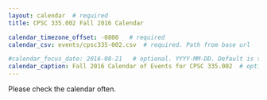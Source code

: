 ```yaml
---
layout: calendar  # required
title: CPSC 335.002 Fall 2016 Calendar

calendar_timezone_offset: -0800   # required
calendar_csv: events/cpsc335-002.csv  # required. Path from base url

#calendar_focus_date: 2016-08-21   # optional. YYYY-MM-DD. Default is today's date
calendar_caption: Fall 2016 Calendar of Events for CPSC 335.002  # optional
---
```


Please check the calendar often. 
